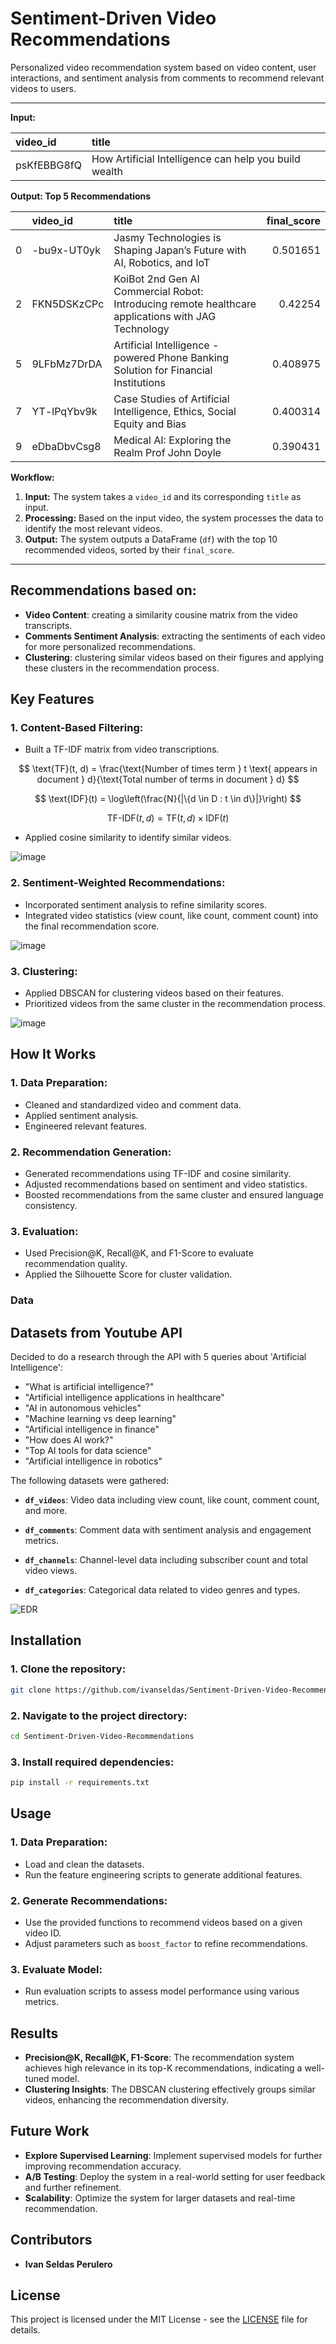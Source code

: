# Sentiment-Driven Video Recommendations
Personalized video recommendation system based on video content, user interactions, and sentiment analysis from comments to recommend relevant videos to users.

-----------------------------------------------------------------------------------------------------------------
                            
**Input:**

| video_id    | title                                                 |
|:------------|:------------------------------------------------------|
| psKfEBBG8fQ | How Artificial Intelligence can help you build wealth |

**Output: Top 5 Recommendations**

|    | video_id    | title                                                                                               |   final_score |
|---:|:------------|:----------------------------------------------------------------------------------------------------|--------------:|
|  0 | -bu9x-UT0yk | Jasmy Technologies is Shaping Japan’s Future with AI, Robotics, and IoT                             |      0.501651 |
|  2 | FKN5DSKzCPc | KoiBot 2nd Gen AI Commercial Robot:  Introducing remote healthcare applications with JAG Technology |      0.42254  |
|  5 | 9LFbMz7DrDA | Artificial Intelligence -powered Phone Banking Solution for Financial Institutions                  |      0.408975 |
|  7 | YT-lPqYbv9k | Case Studies of Artificial Intelligence, Ethics, Social Equity and Bias                             |      0.400314 |
|  9 | eDbaDbvCsg8 | Medical AI: Exploring  the Realm  Prof   John Doyle                                                 |      0.390431 |

**Workflow:**
1. **Input:** The system takes a `video_id` and its corresponding `title` as input.
2. **Processing:** Based on the input video, the system processes the data to identify the most relevant videos.
3. **Output:** The system outputs a DataFrame (`df`) with the top 10 recommended videos, sorted by their `final_score`.

-----------------------------------------------------------------------------------------------------------------

## Recommendations based on:

- **Video Content**: creating a similarity cousine matrix from the video transcripts.
- **Comments Sentiment Analysis**: extracting the sentiments of each video for more personalized recommendations.
- **Clustering**: clustering similar videos based on their figures  and applying these clusters in the recommendation process.

## Key Features

### 1. Content-Based Filtering:
- Built a TF-IDF matrix from video transcriptions.

$$
\text{TF}(t, d) = \frac{\text{Number of times term } t \text{ appears in document } d}{\text{Total number of terms in document } d}
$$

$$
\text{IDF}(t) = \log\left(\frac{N}{|\{d \in D : t \in d\}|}\right)
$$

$$
\text{TF-IDF}(t, d) = \text{TF}(t, d) \times \text{IDF}(t)
$$

- Applied cosine similarity to identify similar videos.

![image](https://github.com/user-attachments/assets/e3e29e7b-5629-454a-831a-19cd82bb12c4)


### 2. Sentiment-Weighted Recommendations:
- Incorporated sentiment analysis to refine similarity scores.
- Integrated video statistics (view count, like count, comment count) into the final recommendation score.

![image](https://github.com/user-attachments/assets/eb5ca8a8-dc43-4d39-9340-dfd4f85da648)


### 3. Clustering:
- Applied DBSCAN for clustering videos based on their features.
- Prioritized videos from the same cluster in the recommendation process.

![image](https://github.com/user-attachments/assets/b202fc96-22af-4fdf-a2da-cbaecbd0be52)


## How It Works

### 1. Data Preparation:
- Cleaned and standardized video and comment data.
- Applied sentiment analysis.
- Engineered relevant features.

### 2. Recommendation Generation:
- Generated recommendations using TF-IDF and cosine similarity.
- Adjusted recommendations based on sentiment and video statistics.
- Boosted recommendations from the same cluster and ensured language consistency.

### 3. Evaluation:
- Used Precision@K, Recall@K, and F1-Score to evaluate recommendation quality.
- Applied the Silhouette Score for cluster validation.

### Data
## Datasets from Youtube API
Decided to do a research through the API with 5 queries about 'Artificial Intelligence':

- "What is artificial intelligence?"
- "Artificial intelligence applications in healthcare"
- "AI in autonomous vehicles"
- "Machine learning vs deep learning"
- "Artificial intelligence in finance"
- "How does AI work?"
- "Top AI tools for data science"
- "Artificial intelligence in robotics"

The following datasets were gathered:

- **`df_videos`**: Video data including view count, like count, comment count, and more.
  
- **`df_comments`**: Comment data with sentiment analysis and engagement metrics.

- **`df_channels`**: Channel-level data including subscriber count and total video views.
  
- **`df_categories`**: Categorical data related to video genres and types.

![EDR](https://github.com/user-attachments/assets/072ef07f-c14f-4c7e-95df-4c159d9da5ab)


## Installation

### 1. Clone the repository:
```bash
git clone https://github.com/ivanseldas/Sentiment-Driven-Video-Recommendations.git
```

### 2. Navigate to the project directory:
```bash
cd Sentiment-Driven-Video-Recommendations
```

### 3. Install required dependencies:
```bash
pip install -r requirements.txt
```

## Usage

### 1. Data Preparation:
- Load and clean the datasets.
- Run the feature engineering scripts to generate additional features.

### 2. Generate Recommendations:
- Use the provided functions to recommend videos based on a given video ID.
- Adjust parameters such as `boost_factor` to refine recommendations.

### 3. Evaluate Model:
- Run evaluation scripts to assess model performance using various metrics.

## Results

- **Precision@K, Recall@K, F1-Score**: The recommendation system achieves high relevance in its top-K recommendations, indicating a well-tuned model.
- **Clustering Insights**: The DBSCAN clustering effectively groups similar videos, enhancing the recommendation diversity.

## Future Work

- **Explore Supervised Learning**: Implement supervised models for further improving recommendation accuracy.
- **A/B Testing**: Deploy the system in a real-world setting for user feedback and further refinement.
- **Scalability**: Optimize the system for larger datasets and real-time recommendation.

## Contributors

- **Ivan Seldas Perulero**

## License

This project is licensed under the MIT License - see the [LICENSE](./LICENSE) file for details.
